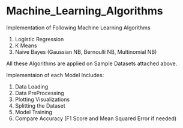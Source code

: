 # Machine_Learning_Algorithms
Implementation of Following Machine Learning Algorithms
1. Logistic Regression
2. K Means
3. Naive Bayes  (Gaussian NB, Bernoulli NB, Multinomial NB)

All these Algorithms are applied on Sample Datasets attached above. 

Implementaion of each Model Includes:

1. Data Loading
2. Data PreProcessing
3. Plotting Visualizations
4. Splitting the Dataset
4. Model Training
5. Compare Accuracy (F1 Score and Mean Squared Error if needed)
